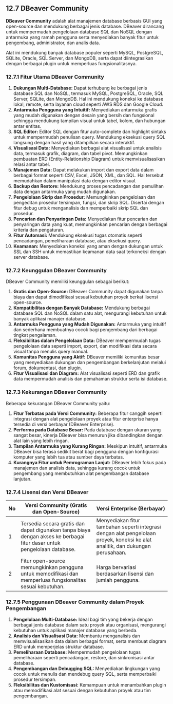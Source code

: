 ## 12.7 DBeaver Community

**DBeaver Community** adalah alat manajemen database berbasis GUI yang open-source dan mendukung berbagai jenis database. DBeaver dirancang untuk mempermudah pengelolaan database SQL dan NoSQL dengan antarmuka yang ramah pengguna serta menyediakan banyak fitur untuk pengembang, administrator, dan analis data. 

Alat ini mendukung banyak database populer seperti MySQL, PostgreSQL, SQLite, Oracle, SQL Server, dan MongoDB, serta dapat diintegrasikan dengan berbagai plugin untuk memperluas fungsionalitasnya.

### **12.7.1 Fitur Utama DBeaver Community**

1. **Dukungan Multi-Database:** Dapat terhubung ke berbagai jenis database SQL dan NoSQL, termasuk MySQL, PostgreSQL, Oracle, SQL Server, SQLite, dan MongoDB. Hal ini mendukung koneksi ke database lokal, remote, serta layanan cloud seperti AWS RDS dan Google Cloud.
2. **Antarmuka Pengguna yang Intuitif:** Menyediakan antarmuka grafis yang mudah digunakan dengan desain yang bersih dan fungsional sehingga mendukung tampilan visual untuk tabel, kolom, dan hubungan antar entitas.
3. **SQL Editor:** Editor SQL dengan fitur auto-complete dan highlight sintaks untuk mempermudah penulisan query. Mendukung eksekusi query SQL langsung dengan hasil yang ditampilkan secara interaktif.
4. **Visualisasi Data:** Menyediakan berbagai alat visualisasi untuk analisis data, termasuk grafik, diagram, dan tabel pivot. Memungkinkan pembuatan ERD (Entity-Relationship Diagram) untuk memvisualisasikan relasi antar tabel.
5. **Manajemen Data:** Dapat melakukan import dan export data dalam berbagai format seperti CSV, Excel, JSON, XML, dan SQL. Hal tersebut memudahkan dalam manipulasi data dengan editor visual.
6. **Backup dan Restore:** Mendukung proses pencadangan dan pemulihan data dengan antarmuka yang mudah digunakan.
7. **Pengelolaan Skrip dan Prosedur:** Memungkinkan pengelolaan dan pengeditan prosedur tersimpan, fungsi, dan skrip SQL. Disertai dengan fitur debug untuk menganalisis dan memperbaiki skrip SQL dan prosedur.
8. **Pencarian dan Penyaringan Data:** Menyediakan fitur pencarian dan penyaringan data yang kuat, memungkinkan pencarian dengan berbagai kriteria dan pengaturan.
9. **Fitur Automasi:** Mendukung eksekusi tugas otomatis seperti pencadangan, pemeliharaan database, atau eksekusi query.
10. **Keamanan:** Menyediakan koneksi yang aman dengan dukungan untuk SSL dan SSH untuk memastikan keamanan data saat terkoneksi dengan server database.

### **12.7.2 Keunggulan DBeaver Community**

DBeaver Community memiliki keunggulan sebagai berikut:

1. **Gratis dan Open-Source:** DBeaver Community dapat digunakan tanpa biaya dan dapat dimodifikasi sesuai kebutuhan proyek berkat lisensi open-source.
2. **Kompatibilitas dengan Banyak Database:** Mendukung berbagai database SQL dan NoSQL dalam satu alat, mengurangi kebutuhan untuk banyak aplikasi manajer database.
3. **Antarmuka Pengguna yang Mudah Digunakan:** Antarmuka yang intuitif dan sederhana membuatnya cocok bagi pengembang dari berbagai tingkat pengalaman.
4. **Fleksibilitas dalam Pengelolaan Data:** DBeaver mempermudah tugas pengelolaan data seperti import, export, dan modifikasi data secara visual tanpa menulis query manual.
5. **Komunitas Pengguna yang Aktif:** DBeaver memiliki komunitas besar yang menyediakan dukungan dan pengembangan berkelanjutan melalui forum, dokumentasi, dan plugin.
6. **Fitur Visualisasi dan Diagram:** Alat visualisasi seperti ERD dan grafik data mempermudah analisis dan pemahaman struktur serta isi database.

### **12.7.3 Kekurangan DBeaver Community**

Beberapa kekurangan DBeaver Community yaitu:

1. **Fitur Terbatas pada Versi Community:** Beberapa fitur canggih seperti integrasi dengan alat pengelolaan proyek atau fitur enterprise hanya tersedia di versi berbayar (DBeaver Enterprise).
2. **Performa pada Database Besar:** Pada database dengan ukuran yang sangat besar, kinerja DBeaver bisa menurun jika dibandingkan dengan alat lain yang lebih ringan.
3. **Tampilan Antarmuka yang Kurang Ringan:** Meskipun intuitif, antarmuka DBeaver bisa terasa sedikit berat bagi pengguna dengan konfigurasi komputer yang lebih tua atau sumber daya terbatas.
4. **Kurangnya Fitur untuk Pemrograman Lanjut:** DBeaver lebih fokus pada manajemen dan analisis data, sehingga kurang cocok untuk pengembang yang membutuhkan alat pengembangan database lanjutan.

### **12.7.4 Lisensi dan Versi DBeaver**

| **No** | **Versi Community (Gratis dan Open-Source)** | **Versi Enterprise (Berbayar)** |
| --- | --- | --- |
| 1 | Tersedia secara gratis dan dapat digunakan tanpa biaya dengan akses ke berbagai fitur dasar untuk pengelolaan database. | Menyediakan fitur tambahan seperti integrasi dengan alat pengelolaan proyek, koneksi ke alat analitik, dan dukungan perusahaan. |
| 2 | Fitur open-source memungkinkan pengguna untuk memodifikasi dan memperluas fungsionalitas sesuai kebutuhan. | Harga bervariasi berdasarkan lisensi dan jumlah pengguna. |

### **12.7.5 Penggunaan DBeaver Community dalam Proyek Pengembangan**

1. **Pengelolaan Multi-Database:** Ideal bagi tim yang bekerja dengan berbagai jenis database dalam satu proyek atau organisasi, mengurangi kebutuhan untuk aplikasi manajer database yang berbeda.
2. **Analisis dan Visualisasi Data:** Membantu menganalisis dan memvisualisasikan data dalam berbagai format, serta membuat diagram ERD untuk memperjelas struktur database.
3. **Pemeliharaan Database:** Mempermudah pengelolaan tugas pemeliharaan seperti pencadangan, restore, dan sinkronisasi antar database.
4. **Pengembangan dan Debugging SQL:** Menyediakan lingkungan yang cocok untuk menulis dan mendebug query SQL, serta memperbaiki prosedur tersimpan.
5. **Fleksibilitas dan Kustomisasi:** Kemampuan untuk menambahkan plugin atau memodifikasi alat sesuai dengan kebutuhan proyek atau tim pengembangan.

